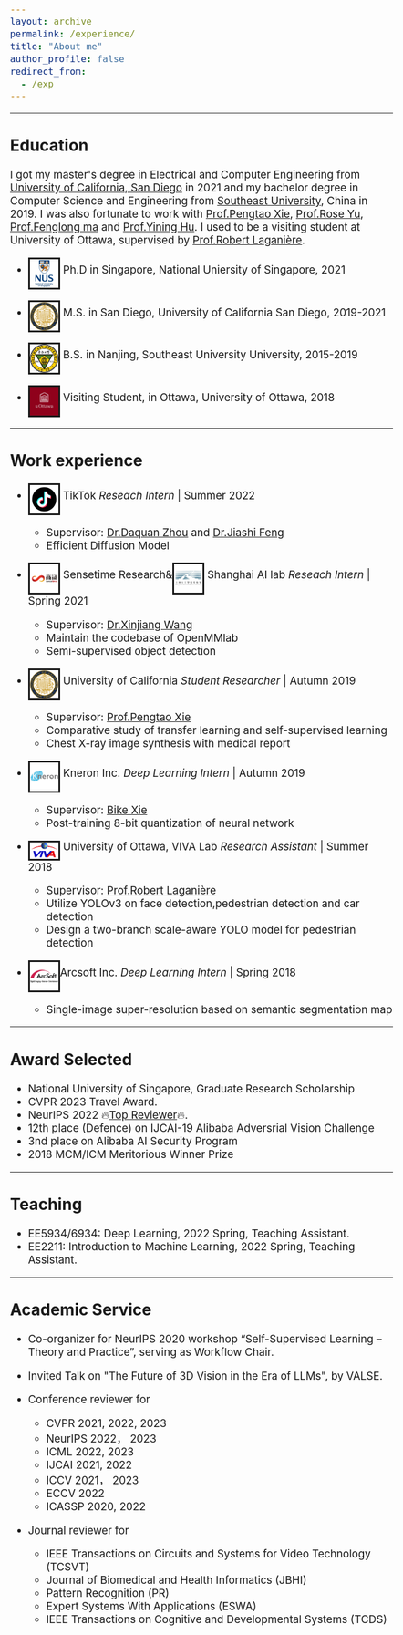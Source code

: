 ```yaml
---
layout: archive
permalink: /experience/
title: "About me"
author_profile: false
redirect_from: 
  - /exp
---
```

<style type="text/css">
  body{
  font-size: 14pt;
}
</style>
--------

## Education
I got my master's degree in Electrical and Computer Engineering from [University of California, San Diego](https://ucsd.edu/) in 2021 and my bachelor degree in Computer Science and Engineering from [Southeast University](https://www.seu.edu.cn/english/), China in 2019. I was also fortunate to work with [Prof.Pengtao Xie](https://pengtaoxie.github.io/), [Prof.Rose Yu](http://roseyu.com/), [Prof.Fenglong ma](http://personal.psu.edu/ffm5105/) and [Prof.Yining Hu](https://www.researchgate.net/profile/Yining-Hu-4). I used to be a visiting student at University of Ottawa, supervised by [Prof.Robert Laganière](http://www.site.uottawa.ca/~laganier/). 
- <img src="..\images\singapore.png" alt="drawing" style="width:50px;" align="middle" border="3"/> Ph.D in Singapore, National Uniersity of Singapore, 2021

- <img src="..\images\University_of_California,_San_Diego_seal.svg.png" alt="drawing" style="width:50px;" align="middle" border="3"/> M.S. in San Diego, University of California San Diego, 2019-2021
  
- <img src="..\images\southeast.jpg" alt="drawing" style="width:50px;" align="middle" border="3"/> B.S. in Nanjing, Southeast University University, 2015-2019

- <img src="..\images\ottawa.jpg" alt="drawing" style="width:50px;" align="middle" border="3"/> Visiting Student, in Ottawa, University of Ottawa, 2018

--------
## Work experience

* <img src="..\images\tiktok.png" alt="drawing" style="width:50px;" align="middle" border="3"/> TikTok *Reseach Intern* | Summer 2022
  
  * Supervisor: [Dr.Daquan Zhou](https://scholar.google.com/citations?user=DdCAbWwAAAAJ&hl=en) and [Dr.Jiashi Feng](https://sites.google.com/site/jshfeng)
  * Efficient Diffusion Model

* <img src="..\images\sensetime.png" alt="drawing" style="width:50px;" align="middle" border="3"/> Sensetime Research&<img src="..\images\shailab.jpg" alt="drawing" style="width:50px;" align="middle" border="3"/> Shanghai AI lab *Reseach Intern* | Spring 2021
  
  * Supervisor: [Dr.Xinjiang Wang](https://scholar.google.com/citations?user=q4lnWaoAAAAJ&hl=en)
  * Maintain the codebase of OpenMMlab
  * Semi-supervised object detection

* <img src="..\images\University_of_California,_San_Diego_seal.svg.png" alt="drawing" style="width:50px;" align="middle" border="3"/> University of California *Student Researcher* | Autumn 2019

  * Supervisor: [Prof.Pengtao Xie](http://www.cs.cmu.edu/~pengtaox/)
  * Comparative study of transfer learning and self-supervised learning
  * Chest X-ray image synthesis with medical report

* <img src="..\images\kneron.jpg" alt="drawing" style="width:50px;" align="middle" border="3"/> Kneron Inc. *Deep Learning Intern* | Autumn 2019

  * Supervisor: [Bike Xie](https://www.linkedin.com/in/bike-xie-82069b18/)
  * Post-training 8-bit quantization of neural network

* <img src="..\images\viva.png" alt="drawing" style="width:50px;" align="middle" border="3"/> University of Ottawa, VIVA Lab *Research Assistant* | Summer 2018
  * Supervisor: [Prof.Robert Laganière](http://www.site.uottawa.ca/~laganier/)
  * Utilize YOLOv3 on face detection,pedestrian detection and car detection
  * Design a two-branch scale-aware YOLO model for pedestrian detection
  

* <img src="..\images\arcsoft.svg" alt="drawing" style="width:50px;" align="middle" border="3"/>Arcsoft Inc. *Deep Learning Intern* | Spring 2018 
    * Single-image super-resolution based on semantic segmentation map

-------
## Award Selected

* National University of Singapore, Graduate Research Scholarship
* CVPR 2023 Travel Award.
* NeurIPS 2022 🔥[Top Reviewer](https://nips.cc/Conferences/2022/ProgramCommittee)🔥.
* 12th place (Defence) on IJCAI-19 Alibaba Adversrial Vision Challenge
* 3nd place on Alibaba AI Security Program
* 2018 MCM/ICM Meritorious Winner Prize

-------
## Teaching
* EE5934/6934: Deep Learning, 2022 Spring, Teaching Assistant.
* EE2211: Introduction to Machine Learning, 2022 Spring, Teaching Assistant.

-------
## Academic Service

* Co-organizer for NeurIPS 2020 workshop “Self-Supervised Learning – Theory and Practice”, serving as Workflow Chair.
* Invited Talk on "The Future of 3D Vision in the Era of LLMs", by VALSE.
* Conference reviewer for 
  - CVPR 2021, 2022, 2023
  - NeurIPS 2022， 2023
  - ICML 2022, 2023
  - IJCAI 2021, 2022
  - ICCV 2021， 2023
  - ECCV 2022
  - ICASSP 2020, 2022

  
* Journal reviewer for 
  - IEEE Transactions on Circuits and Systems for Video Technology (TCSVT)
  - Journal of Biomedical and Health Informatics (JBHI)
  - Pattern Recognition (PR)
  - Expert Systems With Applications (ESWA)
  - IEEE Transactions on Cognitive and Developmental Systems (TCDS)
  
